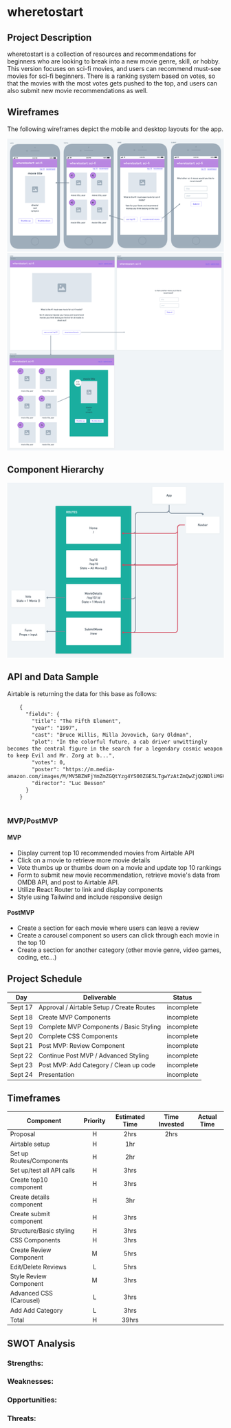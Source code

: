 # wheretostart



## Project Description

wheretostart is a collection of resources and recommendations for beginners who are looking to break into a new movie genre, skill, or hobby. This version focuses on sci-fi movies, and users can recommend must-see movies for sci-fi beginners. There is a ranking system based on votes, so that the movies with the most votes gets pushed to the top, and users can also submit new movie recommendations as well.

## Wireframes
The following wireframes depict the mobile and desktop layouts for the app.


![imageAlt](./client/images/wireframe-mobile.png)
![imageAlt](./client/images/wireframe-desktop.png)

## Component Hierarchy

![imageAlt](./client/images/components.png)

## API and Data Sample



Airtable is returning the data for this base as follows:

```
    {
      "fields": {
        "title": "The Fifth Element",
        "year": "1997",
        "cast": "Bruce Willis, Milla Jovovich, Gary Oldman",
        "plot": "In the colorful future, a cab driver unwittingly becomes the central figure in the search for a legendary cosmic weapon to keep Evil and Mr. Zorg at b...",
        "votes": 0,
        "poster": "https://m.media-amazon.com/images/M/MV5BZWFjYmZmZGQtYzg4YS00ZGE5LTgwYzAtZmQwZjQ2NDliMGVmXkEyXkFqcGdeQXVyNTUyMzE4Mzg@._V1_SX300.jpg",
        "director": "Luc Besson"
      }
    }


```

### MVP/PostMVP

#### MVP

- Display current top 10 recommended movies from Airtable API
- Click on a movie to retrieve more movie details
- Vote thumbs up or thumbs down on a movie and update top 10 rankings
- Form to submit new movie recommendation, retrieve movie's data from OMDB API, and post to Airtable API.
- Utilize React Router to link and display components
- Style using Tailwind and include responsive design

#### PostMVP

- Create a section for each movie where users can leave a review
- Create a carousel component so users can click through each movie in the top 10
- Create a section for another category (other movie genre, video games, coding, etc...)

## Project Schedule

| Day     | Deliverable                                | Status   |
| ------- | ------------------------------------------ | -------- |
| Sept 17 | Approval / Airtable Setup / Create Routes  | incomplete |
| Sept 18 | Create MVP Components                      | incomplete |
| Sept 19 | Complete MVP Components / Basic Styling    | incomplete |
| Sept 20 | Complete CSS Components                    | incomplete |
| Sept 21 | Post MVP: Review Component                 | incomplete |
| Sept 22 | Continue Post MVP / Advanced Styling       | incomplete |
| Sept 23 | Post MVP: Add Category / Clean up code     | incomplete |
| Sept 24 | Presentation                               | incomplete |

## Timeframes

| Component                 | Priority | Estimated Time | Time Invested | Actual Time |
| ------------------------- | :------: | :------------: | :-----------: | :---------: |
| Proposal                  |    H     |      2hrs      |      2hrs     |         |
| Airtable setup            |    H     |      1hr       |            |          |
| Set up Routes/Components  |    H     |      2hr       |            |          |
| Set up/test all API calls |    H     |      3hrs      |           |         |
| Create top10 component    |    H     |      3hrs      |           |         |
| Create details component  |    H     |      3hr       |           |         |
| Create submit component   |    H     |      3hrs      |           |         |
| Structure/Basic styling   |    H     |      3hrs      |            |         |
| CSS Components            |    H     |      3hrs      |            |          |
| Create Review Component   |    M     |      5hrs      |           |         |
| Edit/Delete Reviews       |    L     |      5hrs      |            |          |
| Style Review Component    |    M     |      3hrs      |            |          |
| Advanced CSS (Carousel)   |    L     |      3hrs      |            |          |
| Add Add Category          |    L     |      3hrs      |            |          |
| Total                     |    H     |      39hrs     |          |        |

## SWOT Analysis

### Strengths:



### Weaknesses:



### Opportunities:



### Threats:

